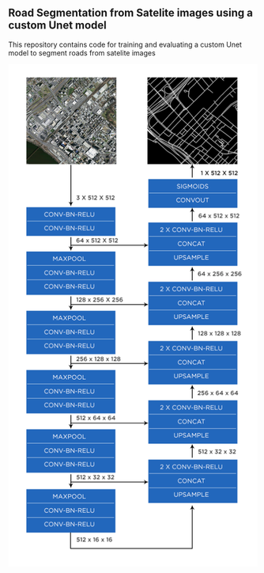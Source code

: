## Road Segmentation from Satelite images using a custom Unet model

This repository contains code for training and evaluating a custom Unet model to segment roads from satelite images

![](resources/unet.png)

